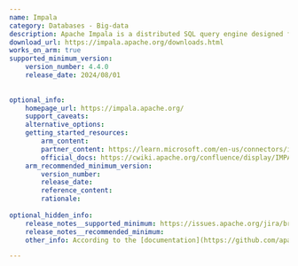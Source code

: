 ```yaml
---
name: Impala
category: Databases - Big-data
description: Apache Impala is a distributed SQL query engine designed for fast, interactive analysis of large-scale data stored in Hadoop, enabling real-time big data processing.
download_url: https://impala.apache.org/downloads.html
works_on_arm: true
supported_minimum_version:
    version_number: 4.4.0
    release_date: 2024/08/01
 
 
optional_info:
    homepage_url: https://impala.apache.org/
    support_caveats:
    alternative_options:
    getting_started_resources:
        arm_content:
        partner_content: https://learn.microsoft.com/en-us/connectors/impala/
        official_docs: https://cwiki.apache.org/confluence/display/IMPALA/Building+Impala
    arm_recommended_minimum_version:
        version_number:
        release_date:
        reference_content:
        rationale:
 
optional_hidden_info:
    release_notes__supported_minimum: https://issues.apache.org/jira/browse/IMPALA-12353
    release_notes__recommended_minimum:
    other_info: According to the [documentation](https://github.com/apache/impala?tab=readme-ov-file#supported-platforms), experimental support for Linux/ARM64 is introduced in version 4.0, but Jira ticket IMPALA-12353 confirms that the proper support is added in version 4.4.0.

---
```

